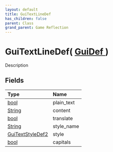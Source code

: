 ```yaml
---
layout: default
title: GuiTextLineDef
has_children: false
parent: Class
grand_parent: Game Reflection
---
```

# GuiTextLineDef( [ GuiDef ](/riftbreaker-wiki/docs/game-reflection/classes/gui_def/) )
Description 

## Fields

| Type | Name |
|:----------|:--------------|
| [bool](/riftbreaker-wiki/docs/game-reflection/components/bool/) | plain_text |
| [String](/riftbreaker-wiki/docs/game-reflection/components/string/) | content |
| [bool](/riftbreaker-wiki/docs/game-reflection/components/bool/) | translate |
| [String](/riftbreaker-wiki/docs/game-reflection/components/string/) | style_name |
| [GuiTextStyleDef2](/riftbreaker-wiki/docs/game-reflection/components/gui_text_style_def2/) | style |
| [bool](/riftbreaker-wiki/docs/game-reflection/components/bool/) | capitals |

